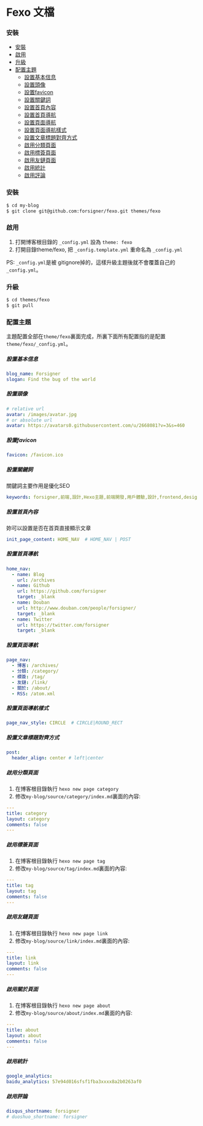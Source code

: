 # Fexo 文檔

### 安裝
- [安裝](#安裝)
- [啟用](#啟用)
- [升級](#升級)
- [配置主題](#配置主題)
  - [設置基本信息](#設置基本信息)
  - [設置頭像](#設置頭像)
  - [設置favicon](#設置favicon)
  - [設置關鍵詞](#設置關鍵詞)
  - [設置首頁內容](#設置首頁內容)
  - [設置首頁導航](#設置首頁導航)
  - [設置頁面導航](#設置頁面導航)
  - [設置頁面導航樣式](#設置頁面導航樣式)
  - [設置文章標題對齊方式](#設置文章標題對齊方式)
  - [啟用分類頁面](#啟用分類頁面)
  - [啟用標簽頁面](#啟用標簽頁面)
  - [啟用友鏈頁面](#啟用友鏈頁面)
  - [啟用統計](#啟用統計)
  - [啟用評論](#啟用評論)


### 安裝

```bash
$ cd my-blog
$ git clone git@github.com:forsigner/fexo.git themes/fexo
```

### 啟用

1. 打開博客根目錄的 `_config.yml` 設為 `theme: fexo`
2. 打開目錄theme/fexo, 把 `_config.template.yml` 重命名為 `_config.yml`

PS: `_config.yml`是被 gitignore掉的，這樣升級主題後就不會覆蓋自己的`_config.yml`。

### 升級

```bash
$ cd themes/fexo
$ git pull
```

### 配置主題

主題配置全部在`theme/fexo`裏面完成，所裏下面所有配置指的是配置`theme/fexo/_config.yml`。

##### 設置基本信息
```yml
blog_name: Forsigner
slogan: Find the bug of the world
```

##### 設置頭像

``` yml
# relative url
avatar: /images/avatar.jpg
# or absolute url
avatar: https://avatars0.githubusercontent.com/u/2668081?v=3&s=460
```

##### 設置favicon

``` yml
favicon: /favicon.ico
```

##### 設置關鍵詞

關鍵詞主要作用是優化SEO

```yml
keywords: forsigner,前端,設計,Hexo主題,前端開發,用戶體驗,設計,frontend,design,nodejs,JavaScript
```

##### 設置首頁內容

妳可以設置是否在首頁直接顯示文章

```yml
init_page_content: HOME_NAV  # HOME_NAV | POST
```

##### 設置首頁導航

```yml
home_nav:
  - name: Blog
    url: /archives
  - name: Github
    url: https://github.com/forsigner
    target: _blank
  - name: Douban
    url: http://www.douban.com/people/forsigner/
    target: _blank
  - name: Twitter
    url: https://twitter.com/forsigner
    target: _blank

```

##### 設置頁面導航

```yml
page_nav:
  - 博客: /archives/
  - 分類: /category/
  - 標簽: /tag/
  - 友鏈: /link/
  - 關於: /about/
  - RSS: /atom.xml
```

##### 設置頁面導航樣式

```yml
page_nav_style: CIRCLE  # CIRCLE|ROUND_RECT
```

##### 設置文章標題對齊方式

```yml
post:
  header_align: center # left|center
```

##### 啟用分類頁面

1. 在博客根目錄執行 `hexo new page category`
2. 修改`my-blog/source/category/index.md`裏面的內容:

```yml
---
title: category
layout: category
comments: false
---
```

##### 啟用標簽頁面

1. 在博客根目錄執行 `hexo new page tag`
2. 修改`my-blog/source/tag/index.md`裏面的內容:

```yml
---
title: tag
layout: tag
comments: false
---
```

##### 啟用友鏈頁面

1. 在博客根目錄執行 `hexo new page link`
2. 修改`my-blog/source/link/index.md`裏面的內容:

```yml
---
title: link
layout: link
comments: false
---
```

##### 啟用關於頁面

1. 在博客根目錄執行 `hexo new page about`
2. 修改`my-blog/source/about/index.md`裏面的內容:

```yml
---
title: about
layout: about
comments: false
---
```

##### 啟用統計

```yml
google_analytics:
baidu_analytics: 57e94d016sfsf1fba3xxxx8a2b0263af0
```

##### 啟用評論

```yml
disqus_shortname: forsigner
# duoshuo_shortname: forsigner
```
